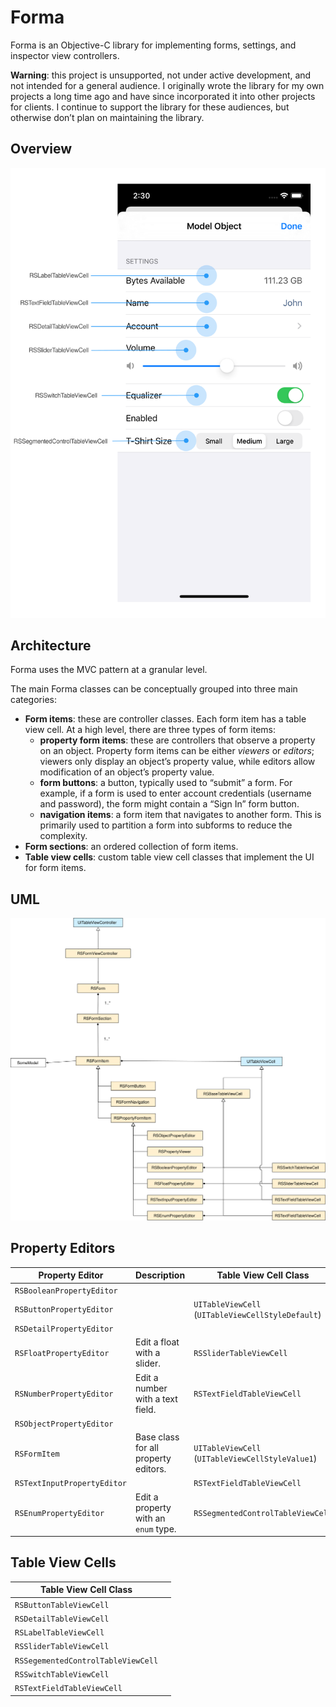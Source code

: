 # Forma

Forma is an Objective-C library for implementing forms, settings, and inspector view controllers.

**Warning**: this project is unsupported, not under active development, and not intended for a general audience. I originally wrote the library for my own projects a long time ago and have since incorporated it into other projects for clients. I continue to support the library for these audiences, but otherwise don’t plan on maintaining the library.

## Overview

![Overview](README.assets/Overview.svg)

## Architecture

Forma uses the MVC pattern at a granular level.

The main Forma classes can be conceptually grouped into three main categories:

- **Form items**: these are controller classes. Each form item has a table view cell. At a high level, there are three types of form items:
  - **property form items**: these are controllers that observe a property on an object. Property form items can be either *viewers* or *editors*; viewers only display an object’s property value, while editors allow modification of an object’s property value.
  - **form buttons**: a button, typically used to “submit” a form. For example, if a form is used to enter account credentials (username and password), the form might contain a “Sign In” form button.
  - **navigation items**: a form item that navigates to another form. This is primarily used to partition a form into subforms to reduce the complexity.
- **Form sections**: an ordered collection of form items.
- **Table view cells**: custom table view cell classes that implement the UI for form items.

## UML

![UML](README.assets/Forma%20UML.svg)

## Property Editors

| Property Editor             | Description                          | Table View Cell Class                             |
| --------------------------- | ------------------------------------ | ------------------------------------------------- |
| `RSBooleanPropertyEditor`   |                                      |                                                   |
| `RSButtonPropertyEditor`    |                                      | `UITableViewCell` (`UITableViewCellStyleDefault`) |
| `RSDetailPropertyEditor`    |                                      |                                                   |
| `RSFloatPropertyEditor`     | Edit a float with a slider.          | `RSSliderTableViewCell`                           |
| `RSNumberPropertyEditor`    | Edit a number with a text field.     | `RSTextFieldTableViewCell`                        |
| `RSObjectPropertyEditor`    |                                      |                                                   |
| `RSFormItem`          | Base class for all property editors. | `UITableViewCell` (`UITableViewCellStyleValue1`)  |
| `RSTextInputPropertyEditor` |                                      | `RSTextFieldTableViewCell`                        |
| `RSEnumPropertyEditor` | Edit a property with an `enum` type. | `RSSegmentedControlTableViewCell` |

## Table View Cells

| Table View Cell Class              |      |
| ---------------------------------- | ---- |
| `RSButtonTableViewCell`            |      |
| `RSDetailTableViewCell`            |      |
| `RSLabelTableViewCell`             |      |
| `RSSliderTableViewCell`            |      |
| `RSSegementedControlTableViewCell` |      |
| `RSSwitchTableViewCell`            |      |
| `RSTextFieldTableViewCell`         |      |

